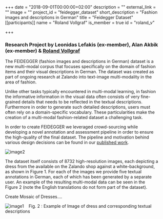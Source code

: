 +++
date = "2018-09-01T00:00:00+02:00"
description = ""
external_link = ""
image = ""
project_id = "feidegger_dataset"
short_description = "Fashion images and descriptions in German"
title = "Feidegger Dataset"
[[participants]]
    name = "Roland Vollgraf"
    is_member = true
    id = "roland_v"

+++

### Research Project by Leonidas Lefakis (ex-member), Alan Akbik (ex-member) & [Roland Vollgraf](/alumni/roland_v)

<span class="c3">The FEIDEGGER (fashion images and descriptions in German) dataset is a new multi-modal corpus that focuses specifically on the domain of fashion items and their visual descriptions in German. The dataset was created as part of ongoing research at Zalando into text-image multi-modality in the area of fashion.</span>

<span class="c3">Unlike other tasks typically encountered in multi-modal learning, in fashion the informative information in the visual data often consists of very fine-grained details that needs to be reflected in the textual descriptions. Furthermore in order to generate such detailed descriptions, users must often rely on a domain-specific vocabulary. These particularities make the creation of a multi-modal fashion-related dataset a challenging task.</span>

In order to create FEIDEGGER we leveraged crowd-sourcing while developing a novel annotation and assessment pipeline in order to ensure the high-quality of the final dataset. The pipeline and motivation behind various design decisions can be found in our <span class="c5">[published work](http://www.lrec-conf.org/proceedings/lrec2018/pdf/319.pdf)</span><span class="c3">.</span>

![image2](img/image26.png)

<span style="font-weight: 400;">The dataset itself consists of 8732 high-resolution images, each depicting a dress from the available on the Zalando shop against a white-background, as shown in Figure 1\. For each of the images we provide five textual annotations in German, each of which has been generated by a separate user. An example of the resulting multi-modal data can be seen in the Figure 2 (note the English translations do not form part of the dataset).</span>

Create Mosaic of Dresses….

![image1](img/image1.jpg)
<span style="font-weight: 400;">   Fig. 2 : Example of Image of dress and corresponding textual descriptions</span>